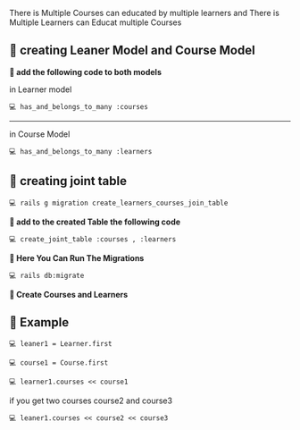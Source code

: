 
  There is Multiple Courses can educated by multiple learners
  and
  There is Multiple Learners can Educat multiple Courses

## 🔰 creating Leaner Model and Course Model

**🔅 add the following code to both models**

in Learner model

``💻 has_and_belongs_to_many :courses ``

****
in Course Model

`` 💻 has_and_belongs_to_many :learners ``

## 🔰 creating joint table

`` 💻 rails g migration create_learners_courses_join_table ``

**🔅 add to the created Table the following code**

``💻 create_joint_table :courses , :learners ``

**🔅 Here You Can Run The Migrations**

``💻 rails db:migrate ``

**🔅 Create Courses and Learners**

## 🔰 Example

``💻 leaner1 = Learner.first``

``💻 course1 = Course.first``

``💻 learner1.courses << course1``

if you get two courses
   course2 and course3

``💻 leaner1.courses << course2 << course3 ``